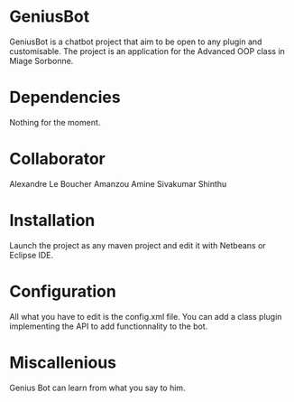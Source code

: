 GeniusBot
=========

GeniusBot is a chatbot project that aim to be open to any plugin and customisable. The project is an application for the Advanced OOP class in Miage Sorbonne. 

Dependencies
============

Nothing for the moment.

Collaborator
============

Alexandre Le Boucher
Amanzou Amine
Sivakumar Shinthu

Installation
============

Launch the project as any maven project and edit it with Netbeans or Eclipse IDE.

Configuration
=============

All what you have to edit is the config.xml file. 
You can add a class plugin implementing the API to add functionnality to the bot.

Miscallenious
=============

Genius Bot can learn from what you say to him.

